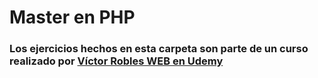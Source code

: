 # Master en PHP

### Los ejercicios hechos en esta carpeta son parte de un curso realizado por [Víctor Robles WEB en Udemy](https://www.udemy.com/course/master-en-php-sql-poo-mvc-laravel-symfony-4-wordpress/)